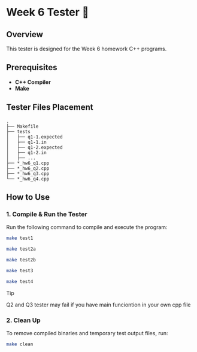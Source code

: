 # Week 6 Tester 🐊

## Overview
This tester is designed for the Week 6 homework C++ programs. 
 
## Prerequisites
- **C++ Compiler**
- **Make**

## Tester Files Placement
```
.
├── Makefile
├── tests
│   ├── q1-1.expected
│   ├── q1-1.in
│   ├── q1-2.expected
│   ├── q1-2.in
│   ├── ...
├── *_hw6_q1.cpp
├── *_hw6_q2.cpp
├── *_hw6_q3.cpp
└── *_hw6_q4.cpp
```

## How to Use

### 1. Compile & Run the Tester
Run the following command to compile and execute the program:
```bash
make test1
```
```bash
make test2a
```
```bash
make test2b
```
```bash
make test3
```
```bash
make test4
```

> [!TIP]
> Q2 and Q3 tester may fail if you have main funciontion in your own cpp file


### 2. Clean Up
To remove compiled binaries and temporary test output files, run:
```bash
make clean
```
